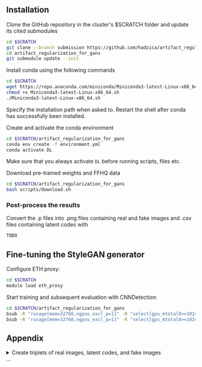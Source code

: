 ## Installation

Clone the GitHub repository in the cluster's $SCRATCH folder and update its cited submodules
```bash
cd $SCRATCH
git clone --branch submission https://github.com/hadzica/artifact_regularization_for_gans.git
cd artifact_regularization_for_gans
git submodule update --init
```

Install conda using the following commands
```bash
cd $SCRATCH
wget https://repo.anaconda.com/miniconda/Miniconda3-latest-Linux-x86_64.sh
chmod +x Miniconda3-latest-Linux-x86_64.sh
./Miniconda3-latest-Linux-x86_64.sh
```
Specify the installation path when asked to. Restart the shell after conda has successfully been installed.

Create and activate the conda environment
```bash
cd $SCRATCH/artifact_regularization_for_gans
conda env create -f environment.yml
conda activate DL
```
Make sure that you always activate `DL` before running scripts, files etc.

Download pre-trained weights and FFHQ data
```bash
cd $SCRATCH/artifact_regularization_for_gans
bash scripts/download.sh
```


### Post-process the results

Convert the .p files into .png files containing real and fake images and .csv files containing latent codes with
```bash
TODO
```

## Fine-tuning the StyleGAN generator

Configure ETH proxy:
```bash
cd $SCRATCH
module load eth_proxy
```

Start training and subsequent evaluation with CNNDetection:
```bash
cd $SCRATCH/artifact_regularization_for_gans
bsub -R "rusage[mem=32768,ngpus_excl_p=1]" -R "select[gpu_mtotal0>=10240]" -W 4:00 scripts/train_eval.sh 1e-3 2 1e-6 10000 <NETHZ>
bsub -R "rusage[mem=32768,ngpus_excl_p=1]" -R "select[gpu_mtotal0>=10240]" -W 4:00 scripts/train_eval.sh 3e-1 cos 1e-6 10000 <NETHZ>
```


## Appendix

<details><summary>Create triplets of real images, latent codes, and fake images</summary>
<p>

## Preparation

As described in the report, we compute the optimized latent codes of the in-domain GAN inversion prior to the actual fine-tuning of the StyleGAN generator. The following steps can be followed to reproduce the results that have been downloaded already in the previous step.

### Create triplets of real images, latent codes, and fake images

Run *realZfake.sh* on the cluster:
```bash
cd $SCRATCH/artifact_regularization_for_gans
bsub -R "rusage[mem=32768,ngpus_excl_p=1]" -W 120:00 scripts/realZfake.sh
```

### Download the results

After the job is finished, download the result files *lat\<X\>.p*, *fak\<X\>.p*, *los\<X\>.p*
```bash
scp  <nethz>@login.leonhard.ethz.ch:/cluster/scratch/<nethz>/artifact_regularization_for_gans/lat<X>.p /<localPath>/lat<X>.p
scp  <nethz>@login.leonhard.ethz.ch:/cluster/scratch/<nethz>/artifact_regularization_for_gans/fak<X>.p /<localPath>/fak<X>.p
scp  <nethz>@login.leonhard.ethz.ch:/cluster/scratch/<nethz>/artifact_regularization_for_gans/los<X>.p /<localPath>/los<X>.p
```
where you should replace \<nethz\>, \<X\> and \<localPath\>.


</p>
</details>
...
